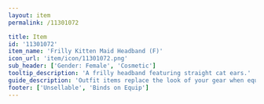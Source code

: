 ```yaml
---
layout: item
permalink: /11301072

title: Item
id: '11301072'
item_name: 'Frilly Kitten Maid Headband (F)'
icon_url: 'item/icon/11301072.png'
sub_header: ['Gender: Female', 'Cosmetic']
tooltip_description: 'A frilly headband featuring straight cat ears.'
guide_description: 'Outfit items replace the look of your gear when equipped.'
footer: ['Unsellable', 'Binds on Equip']
---
```

